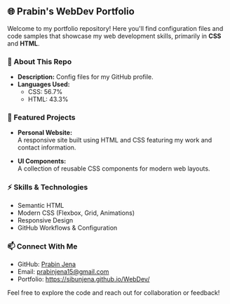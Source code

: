 ## 🌐 Prabin's WebDev Portfolio

Welcome to my portfolio repository! Here you'll find configuration files and code samples that showcase my web development skills, primarily in **CSS** and **HTML**.

### 📝 About This Repo

- **Description:** Config files for my GitHub profile.
- **Languages Used:**  
  - CSS: 56.7%  
  - HTML: 43.3%

### 🚀 Featured Projects

- **Personal Website:**  
  A responsive site built using HTML and CSS featuring my work and contact information.

- **UI Components:**  
  A collection of reusable CSS components for modern web layouts.

### ⚡ Skills & Technologies

- Semantic HTML  
- Modern CSS (Flexbox, Grid, Animations)
- Responsive Design
- GitHub Workflows & Configuration

### 📫 Connect With Me

- GitHub: [Prabin Jena](https://github.com/Prabin-Jena)
- Email: prabinjena15@gmail.com
- Portfolio: https://sibunjena.github.io/WebDev/

Feel free to explore the code and reach out for collaboration or feedback!
